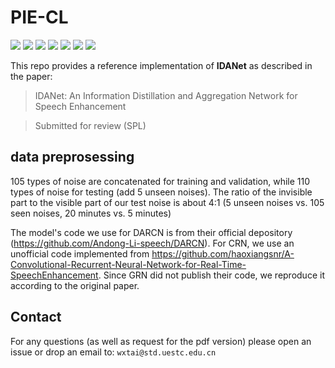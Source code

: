 # PIE-CL

![](https://img.shields.io/badge/python-3.7-green)
![](https://img.shields.io/badge/pytorch-1.6-green)
![](https://img.shields.io/badge/cudatoolkit-10.1-green)
![](https://img.shields.io/badge/cuda-11.0-green)
![](https://img.shields.io/badge/cudnn-7.6.5-green)
![](https://img.shields.io/badge/pystoi-0.3.3-green)
![](https://img.shields.io/badge/pypesq-1.2.4-green)

This repo provides a reference implementation of **IDANet** as described in the paper:

> IDANet: An Information Distillation and Aggregation Network for Speech Enhancement

> Submitted for review (SPL) 

## data preprosessing

105 types of noise are concatenated for training and validation, while 110 types of noise for testing (add 5 unseen noises).  The ratio of the invisible part to the visible part of our test noise is about 4:1 (5 unseen noises vs. 105 seen noises, 20 minutes vs. 5 minutes)

The model's code we use for DARCN is from their official depository (https://github.com/Andong-Li-speech/DARCN). For CRN, we use an unofficial code implemented from https://github.com/haoxiangsnr/A-Convolutional-Recurrent-Neural-Network-for-Real-Time-SpeechEnhancement. Since GRN did not publish their code, we reproduce it according to the original paper. 


## Contact

For any questions (as well as request for the pdf version) please open an issue or drop an email to: `wxtai@std.uestc.edu.cn`
